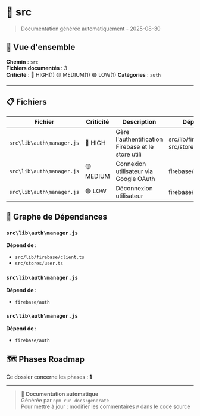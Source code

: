 # 📁 src

> Documentation générée automatiquement - 2025-08-30

## 🎯 Vue d'ensemble

**Chemin** : `src`  
**Fichiers documentés** : 3  
**Criticité** : 🔴 HIGH(1) 🟡 MEDIUM(1) 🟢 LOW(1) 
**Catégories** : `auth`  

---

## 📋 Fichiers

| Fichier | Criticité | Description | Dépendances |
|---------|-----------|-------------|--------------|
| `src\lib\auth\manager.js` | 🔴 HIGH | Gère l'authentification Firebase et le store utili | src/lib/firebase/client.ts, src/stores/user.ts |
| `src\lib\auth\manager.js` | 🟡 MEDIUM | Connexion utilisateur via Google OAuth | firebase/auth |
| `src\lib\auth\manager.js` | 🟢 LOW | Déconnexion utilisateur | firebase/auth |

## 🔗 Graphe de Dépendances

### `src\lib\auth\manager.js`
**Dépend de :**
- `src/lib/firebase/client.ts`
- `src/stores/user.ts`

### `src\lib\auth\manager.js`
**Dépend de :**
- `firebase/auth`

### `src\lib\auth\manager.js`
**Dépend de :**
- `firebase/auth`

## 🗺️ Phases Roadmap

Ce dossier concerne les phases : **1**

---

> 🤖 **Documentation automatique**  
> Générée par `npm run docs:generate`  
> Pour mettre à jour : modifier les commentaires `@` dans le code source
